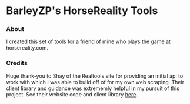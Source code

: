 # BarleyZP's HorseReality Tools

### About
I created this set of tools for a friend of mine who plays the game at horsereality.com.

### Credits
Huge thank-you to Shay of the Realtools site for providing an initial api to work with which 
I was able to build off of for my own web scraping. Their client library and guidance was 
extrememly helpful in my pursuit of this project. See their website code and client library 
[here](https://github.com/hr-tools).

